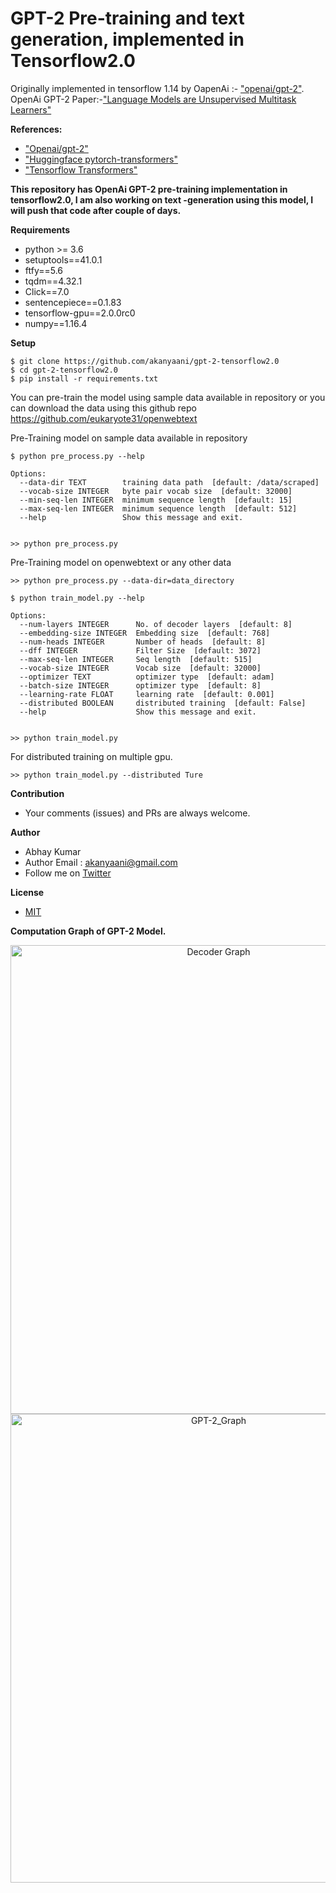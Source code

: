 # GPT-2 Pre-training and text generation, implemented in Tensorflow2.0

Originally implemented in tensorflow 1.14 by OapenAi :- ["openai/gpt-2"](https://github.com/openai/gpt-2). OpenAi GPT-2 Paper:-["Language Models are Unsupervised Multitask Learners"](https://d4mucfpksywv.cloudfront.net/better-language-models/language-models.pdf)


**References:**
* ["Openai/gpt-2"](https://github.com/openai/gpt-2)
* ["Huggingface pytorch-transformers"](https://github.com/huggingface/pytorch-transformers)
* ["Tensorflow Transformers"](https://www.tensorflow.org/beta/tutorials/text/transformer)


**This repository has OpenAi GPT-2 pre-training implementation in tensorflow2.0, I am also working on text -generation using this model, 
I will push that code after couple of days.**

**Requirements**

*  python >= 3.6
*  setuptools==41.0.1
*  ftfy==5.6
*  tqdm==4.32.1
*  Click==7.0
*  sentencepiece==0.1.83
*  tensorflow-gpu==2.0.0rc0
*  numpy==1.16.4

**Setup**

```
$ git clone https://github.com/akanyaani/gpt-2-tensorflow2.0
$ cd gpt-2-tensorflow2.0
$ pip install -r requirements.txt
```

You can pre-train the model using sample data available in repository or you can download the data using this github repo https://github.com/eukaryote31/openwebtext

Pre-Training model on sample data available in repository
```
$ python pre_process.py --help

Options:
  --data-dir TEXT        training data path  [default: /data/scraped]
  --vocab-size INTEGER   byte pair vocab size  [default: 32000]
  --min-seq-len INTEGER  minimum sequence length  [default: 15]
  --max-seq-len INTEGER  minimum sequence length  [default: 512]
  --help                 Show this message and exit.
  
  
>> python pre_process.py
```

Pre-Training model on openwebtext or any other data

```
>> python pre_process.py --data-dir=data_directory
```

```
$ python train_model.py --help

Options:
  --num-layers INTEGER      No. of decoder layers  [default: 8]
  --embedding-size INTEGER  Embedding size  [default: 768]
  --num-heads INTEGER       Number of heads  [default: 8]
  --dff INTEGER             Filter Size  [default: 3072]
  --max-seq-len INTEGER     Seq length  [default: 515]
  --vocab-size INTEGER      Vocab size  [default: 32000]
  --optimizer TEXT          optimizer type  [default: adam]
  --batch-size INTEGER      optimizer type  [default: 8]
  --learning-rate FLOAT     learning rate  [default: 0.001]
  --distributed BOOLEAN     distributed training  [default: False]
  --help                    Show this message and exit.
  
  
>> python train_model.py
```

For distributed training on multiple gpu.
```
>> python train_model.py --distributed Ture
```
**Contribution**

* Your comments (issues) and PRs are always welcome.

**Author**

* Abhay Kumar
* Author Email : akanyaani@gmail.com
* Follow me on [Twitter](https://twitter.com/akanyaani)

**License**

* [MIT](https://github.com/akanyaani/gpt-2-tensorflow2.0/blob/master/LICENSE)


**Computation Graph of GPT-2 Model.**

<div align="center">
<img src="https://raw.githubusercontent.com/akanyaani/gpt-2-tensorflow2.0/master/images/GPT-2_Decoder.jpg" alt="Decoder Graph" height="750" width="650"/>
</div>
                         
<div align="center">
<img src="https://raw.githubusercontent.com/akanyaani/gpt-2-tensorflow2.0/master/images/GPT-2_Graph.jpg" alt="GPT-2_Graph" height="750" width="650"/>
<div>
